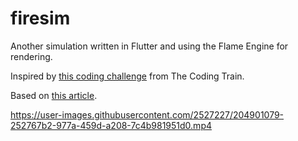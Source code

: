 # firesim

Another simulation written in Flutter and using the Flame Engine for rendering.

Inspired by [this coding challenge](https://thecodingtrain.com/challenges/103-fire-effect) from The Coding Train.

Based on [this article](https://web.archive.org/web/20160418004150/http://freespace.virgin.net/hugo.elias/models/m_fire.htm).



https://user-images.githubusercontent.com/2527227/204901079-252767b2-977a-459d-a208-7c4b981951d0.mp4

